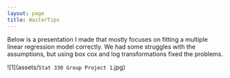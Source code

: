 ```yaml
---
layout: page
title: WaiterTips
---
```


Below is a presentation I made that mostly focuses on fitting a multiple linear regression model correctly. We had some struggles with the assumptions, but using box cox and log transformations fixed the problems.

![1](assets/`Stat 330 Group Project 1`.jpg)
